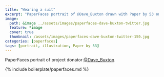 ```yaml
---
title: "Wearing a suit"
excerpt: "PaperFaces portrait of @Dave_Buxton drawn with Paper by 53 on an iPad."
image: 
  path: &image ../assets/images/paperfaces-dave-buxton-twitter.jpg 
  feature: *image
  cover: true
  thumbnail: /assets/images/paperfaces-dave-buxton-twitter-150.jpg
categories: [paperfaces]
tags: [portrait, illustration, Paper by 53]
---
```


PaperFaces portrait of project donator [@Dave_Buxton](https://twitter.com/Dave_Buxton).

{% include boilerplate/paperfaces.md %}
